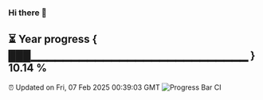 ### Hi there 👋
⏳ Year progress { ███▁▁▁▁▁▁▁▁▁▁▁▁▁▁▁▁▁▁▁▁▁▁▁▁▁▁▁ } 10.14 %
---
⏰ Updated on Fri, 07 Feb 2025 00:39:03 GMT
![Progress Bar CI](https://github.com/Moyi321/Moyi321/workflows/Progress%20Bar%20CI/badge.svg)
